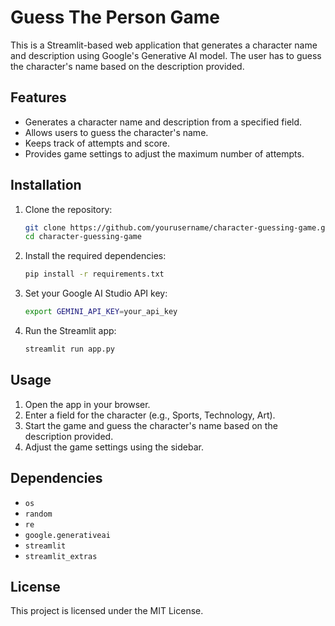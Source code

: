 # Guess The Person Game

This is a Streamlit-based web application that generates a character name and description using Google's Generative AI model. The user has to guess the character's name based on the description provided.

## Features

- Generates a character name and description from a specified field.
- Allows users to guess the character's name.
- Keeps track of attempts and score.
- Provides game settings to adjust the maximum number of attempts.

## Installation

1. Clone the repository:
    ```bash
    git clone https://github.com/yourusername/character-guessing-game.git
    cd character-guessing-game
    ```

2. Install the required dependencies:
    ```bash
    pip install -r requirements.txt
    ```

3. Set your Google AI Studio API key:
    ```bash
    export GEMINI_API_KEY=your_api_key
    ```

4. Run the Streamlit app:
    ```bash
    streamlit run app.py
    ```

## Usage

1. Open the app in your browser.
2. Enter a field for the character (e.g., Sports, Technology, Art).
3. Start the game and guess the character's name based on the description provided.
4. Adjust the game settings using the sidebar.

## Dependencies

- `os`
- `random`
- `re`
- `google.generativeai`
- `streamlit`
- `streamlit_extras`

## License

This project is licensed under the MIT License.

